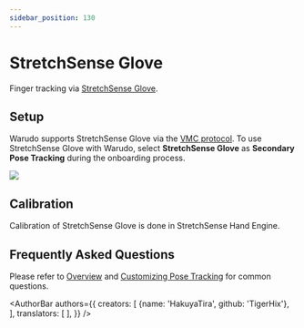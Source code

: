 ```yaml
---
sidebar_position: 130
---
```


# StretchSense Glove

Finger tracking via [StretchSense Glove](https://stretchsense.com/).

## Setup

Warudo supports StretchSense Glove via the [VMC protocol](./vmc). To use StretchSense Glove with Warudo, select **StretchSense Glove** as **Secondary Pose Tracking** during the onboarding process.

![](/doc-img/en-stretchsense-1.png)

## Calibration

Calibration of StretchSense Glove is done in StretchSense Hand Engine.

## Frequently Asked Questions

Please refer to [Overview](overview#FAQ) and [Customizing Pose Tracking](body-tracking#FAQ) for common questions.

<AuthorBar authors={{
  creators: [
    {name: 'HakuyaTira', github: 'TigerHix'},
  ],
  translators: [
  ],
}} />
